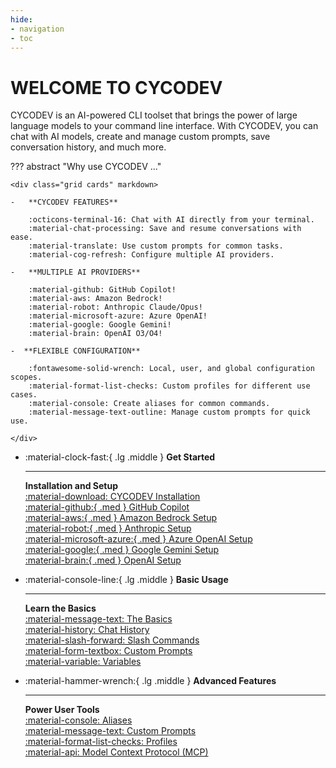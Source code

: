 ```yaml
---
hide:
- navigation
- toc
---
```

# WELCOME TO CYCODEV

CYCODEV is an AI-powered CLI toolset that brings the power of large language models to your command line interface. With CYCODEV, you can chat with AI models, create and manage custom prompts, save conversation history, and much more.

??? abstract "Why use CYCODEV ..."

    <div class="grid cards" markdown>

    -   **CYCODEV FEATURES**  

        :octicons-terminal-16: Chat with AI directly from your terminal.  
        :material-chat-processing: Save and resume conversations with ease.  
        :material-translate: Use custom prompts for common tasks.  
        :material-cog-refresh: Configure multiple AI providers.  

    -   **MULTIPLE AI PROVIDERS**  

        :material-github: GitHub Copilot!  
        :material-aws: Amazon Bedrock!  
        :material-robot: Anthropic Claude/Opus!  
        :material-microsoft-azure: Azure OpenAI!  
        :material-google: Google Gemini!  
        :material-brain: OpenAI O3/O4!  

    -  **FLEXIBLE CONFIGURATION**  

        :fontawesome-solid-wrench: Local, user, and global configuration scopes.  
        :material-format-list-checks: Custom profiles for different use cases.  
        :material-console: Create aliases for common commands.  
        :material-message-text-outline: Manage custom prompts for quick use.  

    </div>

<div class="grid cards" markdown>

-   :material-clock-fast:{ .lg .middle } __Get Started__

    ---

    **Installation and Setup**  
    [:material-download: CYCODEV Installation](/install-cycod-cli.md)  
    [:material-github:{ .med } GitHub Copilot](/providers/github-copilot.md)  
    [:material-aws:{ .med } Amazon Bedrock Setup](/providers/bedrock.md)  
    [:material-robot:{ .med } Anthropic Setup](/providers/anthropic.md)  
    [:material-microsoft-azure:{ .med } Azure OpenAI Setup](/providers/azure-openai.md)  
    [:material-google:{ .med } Google Gemini Setup](/providers/gemini.md)  
    [:material-brain:{ .med } OpenAI Setup](/providers/openai.md)  

-   :material-console-line:{ .lg .middle } __Basic Usage__

    ---

    **Learn the Basics**  
    [:material-message-text: The Basics](/basics/chat.md)  
    [:material-history: Chat History](/basics/chat-history.md)  
    [:material-slash-forward: Slash Commands](/basics/slash-commands.md)  
    [:material-form-textbox: Custom Prompts](/basics/custom-prompts.md)  
    [:material-variable: Variables](/basics/variables.md)

-   :material-hammer-wrench:{ .lg .middle } __Advanced Features__

    ---

    **Power User Tools**  
    [:material-console: Aliases](/advanced/aliases.md)  
    [:material-message-text: Custom Prompts](/advanced/prompts.md)  
    [:material-format-list-checks: Profiles](/advanced/profiles.md)  
    [:material-api: Model Context Protocol (MCP)](/advanced/mcp.md)  

</div>

